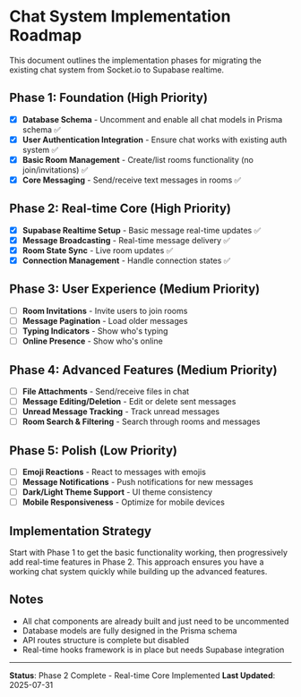 # Chat System Implementation Roadmap

This document outlines the implementation phases for migrating the existing chat system from Socket.io to Supabase realtime.

## Phase 1: Foundation (High Priority)

- [x] **Database Schema** - Uncomment and enable all chat models in Prisma schema ✅
- [x] **User Authentication Integration** - Ensure chat works with existing auth system ✅
- [x] **Basic Room Management** - Create/list rooms functionality (no join/invitations) ✅
- [x] **Core Messaging** - Send/receive text messages in rooms ✅
## Phase 2: Real-time Core (High Priority)

- [x] **Supabase Realtime Setup** - Basic message real-time updates ✅
- [x] **Message Broadcasting** - Real-time message delivery ✅
- [x] **Room State Sync** - Live room updates ✅
- [x] **Connection Management** - Handle connection states ✅

## Phase 3: User Experience (Medium Priority)

- [ ] **Room Invitations** - Invite users to join rooms
- [ ] **Message Pagination** - Load older messages
- [ ] **Typing Indicators** - Show who's typing
- [ ] **Online Presence** - Show who's online

## Phase 4: Advanced Features (Medium Priority)

- [ ] **File Attachments** - Send/receive files in chat
- [ ] **Message Editing/Deletion** - Edit or delete sent messages
- [ ] **Unread Message Tracking** - Track unread messages
- [ ] **Room Search & Filtering** - Search through rooms and messages

## Phase 5: Polish (Low Priority)

- [ ] **Emoji Reactions** - React to messages with emojis
- [ ] **Message Notifications** - Push notifications for new messages
- [ ] **Dark/Light Theme Support** - UI theme consistency
- [ ] **Mobile Responsiveness** - Optimize for mobile devices

## Implementation Strategy

Start with Phase 1 to get the basic functionality working, then progressively add real-time features in Phase 2. This approach ensures you have a working chat system quickly while building up the advanced features.

## Notes

- All chat components are already built and just need to be uncommented
- Database models are fully designed in the Prisma schema  
- API routes structure is complete but disabled
- Real-time hooks framework is in place but needs Supabase integration

---

**Status**: Phase 2 Complete - Real-time Core Implemented
**Last Updated**: 2025-07-31
